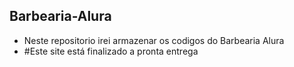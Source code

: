 ## Barbearia-Alura 
* Neste repositorio irei armazenar os codigos do Barbearia Alura
* #Este site está finalizado a pronta entrega 
